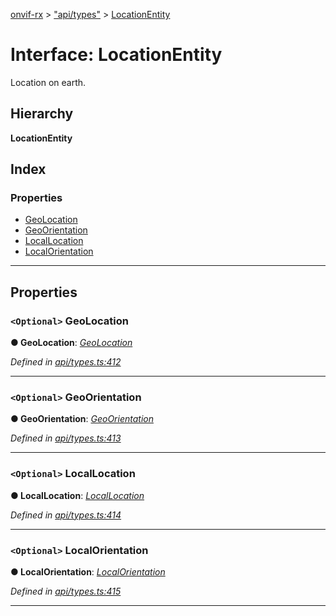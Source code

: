 [onvif-rx](../README.md) > ["api/types"](../modules/_api_types_.md) > [LocationEntity](../interfaces/_api_types_.locationentity.md)

# Interface: LocationEntity

Location on earth.

## Hierarchy

**LocationEntity**

## Index

### Properties

* [GeoLocation](_api_types_.locationentity.md#geolocation)
* [GeoOrientation](_api_types_.locationentity.md#geoorientation)
* [LocalLocation](_api_types_.locationentity.md#locallocation)
* [LocalOrientation](_api_types_.locationentity.md#localorientation)

---

## Properties

<a id="geolocation"></a>

### `<Optional>` GeoLocation

**● GeoLocation**: *[GeoLocation](_api_types_.locationentity.md#geolocation)*

*Defined in [api/types.ts:412](https://github.com/patrickmichalina/onvif-rx/blob/f117e44/src/api/types.ts#L412)*

___
<a id="geoorientation"></a>

### `<Optional>` GeoOrientation

**● GeoOrientation**: *[GeoOrientation](_api_types_.locationentity.md#geoorientation)*

*Defined in [api/types.ts:413](https://github.com/patrickmichalina/onvif-rx/blob/f117e44/src/api/types.ts#L413)*

___
<a id="locallocation"></a>

### `<Optional>` LocalLocation

**● LocalLocation**: *[LocalLocation](_api_types_.locationentity.md#locallocation)*

*Defined in [api/types.ts:414](https://github.com/patrickmichalina/onvif-rx/blob/f117e44/src/api/types.ts#L414)*

___
<a id="localorientation"></a>

### `<Optional>` LocalOrientation

**● LocalOrientation**: *[LocalOrientation](_api_types_.locationentity.md#localorientation)*

*Defined in [api/types.ts:415](https://github.com/patrickmichalina/onvif-rx/blob/f117e44/src/api/types.ts#L415)*

___

